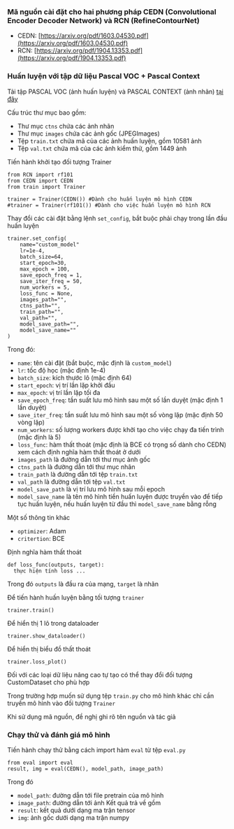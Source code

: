 ### Mã nguồn cài đặt cho hai phương pháp CEDN (Convolutional Encoder Decoder Network) và RCN (RefineContourNet)

  - CEDN: [https://arxiv.org/pdf/1603.04530.pdf](https://arxiv.org/pdf/1603.04530.pdf)
  - RCN: [https://arxiv.org/pdf/1904.13353.pdf](https://arxiv.org/pdf/1904.13353.pdf)

### Huấn luyện với tập dữ liệu Pascal VOC + Pascal Context

Tải tập PASCAL VOC (ảnh huấn luyện) và PASCAL CONTEXT (ảnh nhãn) [tại đây](https://drive.google.com/drive/folders/15g2GNEQtr8ip9Tg-P_cTaK-iRKNZEtjQ?usp=sharing)

Cấu trúc thư mục bao gồm:
  - Thư mục `ctns` chứa các ảnh nhãn
  - Thư mục `images` chứa các ảnh gốc (JPEGImages)
  - Tệp `train.txt` chứa mã của các ảnh huấn luyện, gồm 10581 ảnh
  - Tệp `val.txt` chứa mã của các ảnh kiểm thử, gồm 1449 ảnh

Tiến hành khởi tạo đối tượng Trainer

```
from RCN import rf101
from CEDN import CEDN
from train import Trainer

trainer = Trainer(CEDN()) #Dành cho huấn luyện mô hình CEDN
#trainer = Trainer(rf101()) #Dành cho việc huấn luyện mô hình RCN
```

Thay đổi các cài đặt bằng lệnh `set_config`, bắt buộc phải chạy trong lần đầu huấn luyện

```
trainer.set_config(
    name="custom_model"
    lr=1e-4, 
    batch_size=64,
    start_epoch=30,
    max_epoch = 100,
    save_epoch_freq = 1,
    save_iter_freq = 50,
    num_workers = 5,
    loss_func = None,
    images_path="",
    ctns_path="",
    train_path="",
    val_path="",
    model_save_path="",
    model_save_name=""
)
```

Trong đó:
 - `name`: tên cài đặt (bắt buộc, mặc định là `custom_model`)
 - `lr`: tốc độ học (mặc định 1e-4)
 - `batch_size`: kích thước lô (mặc định 64)
 - `start_epoch`: vị trí lần lặp khởi đầu
 - `max_epoch`: vị trí lần lặp tối đa
 - `save_epoch_freq`: tần suất lưu mô hình sau một số lần duyệt (mặc định 1 lần duyệt)
 - `save_iter_freq`: tần suất lưu mô hình sau một số vòng lặp (mặc định 50 vòng lặp)
 - `num_workers`: số lượng workers được khởi tạo cho việc chạy đa tiến trình (mặc định là 5)
 - `loss_func`: hàm thất thoát (mặc định là BCE có trọng số dành cho CEDN) xem cách định nghĩa hàm thất thoát ở dưới
 - `images_path` là đường dẫn tới thư mục ảnh gốc
 - `ctns_path` là đường dẫn tới thư mục nhãn
 - `train_path` là đường dẫn tới tệp `train.txt`
 - `val_path` là đường dẫn tới tệp `val.txt`
 - `model_save_path` là vị trí lưu mô hình sau mỗi epoch
 - `model_save_name` là tên mô hình tiền huấn luyện được truyền vào để tiếp tục huấn luyện, nếu huấn luyện từ đầu thì `model_save_name` bằng rỗng

Một số thông tin khác 
 - `optimizer`: Adam
 - `critertion`: BCE

Định nghĩa hàm thất thoát

```
def loss_func(outputs, target):
  thực hiện tính loss ...
```

Trong đó `outputs` là đầu ra của mạng, `target` là nhãn

Để tiến hành huấn luyện bằng tối tượng `trainer`

```
trainer.train()
```

Để hiển thị 1 lô trong dataloader

```
trainer.show_dataloader()
```

Để hiển thị biểu đồ thất thoát

```
trainer.loss_plot()
```

Đối với các loại dữ liệu nâng cao tự tạo có thể thay đổi đối tượng CustomDataset cho phù hợp

Trong trường hợp muốn sử dụng tệp `train.py` cho mô hình khác chỉ cần truyền mô hình vào đối tượng `Trainer`

Khi sử dụng mã nguồn, đề nghị ghi rõ tên nguồn và tác giả

### Chạy thử và đánh giá mô hình

Tiến hành chạy thử bằng cách import hàm `eval` từ tệp `eval.py`

```
from eval import eval
result, img = eval(CEDN(), model_path, image_path)
```

Trong đó 
 - `model_path`: đường dẫn tới file pretrain của mô hình
 - `image_path`: đường dẫn tới ảnh
Kết quả trả về gồm 
 - `result`: kết quả dưới dạng ma trận tensor
 - `img`: ảnh gốc dưới dạng ma trận numpy
